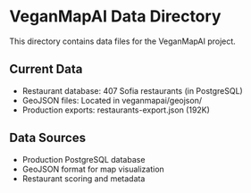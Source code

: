 # VeganMapAI Data Directory

This directory contains data files for the VeganMapAI project.

## Current Data
- Restaurant database: 407 Sofia restaurants (in PostgreSQL)
- GeoJSON files: Located in veganmapai/geojson/
- Production exports: restaurants-export.json (192K)

## Data Sources
- Production PostgreSQL database
- GeoJSON format for map visualization
- Restaurant scoring and metadata
